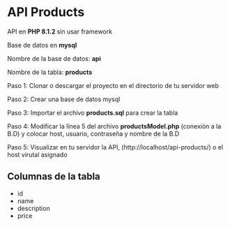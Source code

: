 # API Products
API en <b> PHP 8.1.2 </b> sin usar framework

Base de datos en <b>mysql</b>

Nombre de la base de datos: <b>api</b>

Nombre de la tabla: <b>products</b>

Paso 1: Clonar o descargar el proyecto en el directorio de tu servidor web

Paso 2: Crear una base de datos mysql

Paso 3: Importar el archivo <b>products.sql</b> para crear la tabla

Paso 4: Modificar la línea 5 del archivo <b>productsModel.php</b> (conexión a la B.D) y colocar host, usuario, contraseña y nombre de la B.D

Paso 5: Visualizar en tu servidor la API, (http://localhost/api-products/) o el host virutal asignado




## Columnas de la tabla
- id 
- name 
- description
- price
